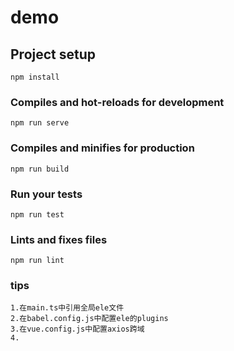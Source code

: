 # demo

## Project setup
```
npm install
```

### Compiles and hot-reloads for development
```
npm run serve
```

### Compiles and minifies for production
```
npm run build
```

### Run your tests
```
npm run test
```

### Lints and fixes files
```
npm run lint
```

### tips
```
1.在main.ts中引用全局ele文件
2.在babel.config.js中配置ele的plugins
3.在vue.config.js中配置axios跨域
4.
```